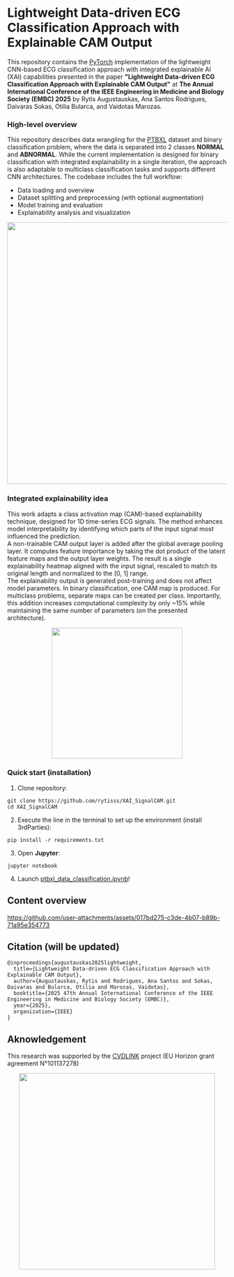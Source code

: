 # Lightweight Data-driven ECG Classification Approach with Explainable CAM Output
This repository contains the [PyTorch](https://pytorch.org/) implementation of the lightweight CNN-based ECG classification approach with integrated explainable AI (XAI) capabilities presented in the paper **"Lightweight Data-driven ECG Classification Approach with Explainable CAM Output"** at **The Annual International Conference of the IEEE Engineering in Medicine and Biology Society (EMBC) 2025** by Rytis Augustauskas, Ana Santos Rodrigues, Daivaras Sokas, Otilia Bularca, and Vaidotas Marozas.
### High-level overview
This repository describes data wrangling for the [PTBXL](https://physionet.org/content/ptb-xl/1.0.3/) dataset and binary classification problem, where the data is separated into 2 classes **NORMAL** and **ABNORMAL**. While the current implementation is designed for binary classification with integrated explainability in a single iteration, the approach is also adaptable to multiclass classification tasks and supports different CNN architectures. The codebase includes the full workflow:
- Data loading and overview
- Dataset splitting and preprocessing (with optional augmentation)
- Model training and evaluation
- Explainability analysis and visualization
<div align="center">
<img src="https://github.com/rytisss/XAI_SignalCAM/blob/feature/research_codebase/res/demo_xai_size_reduced.gif" width="600"/>
</div>  

### Integrated explainability idea
This work adapts a class activation map (CAM)-based explainability technique, designed for 1D time-series ECG signals. The method enhances model interpretability by identifying which parts of the input signal most influenced the prediction.  
A non-trainable CAM output layer is added after the global average pooling layer. It computes feature importance by taking the dot product of the latent feature maps and the output layer weights. The result is a single explainability heatmap aligned with the input signal, rescaled to match its original length and normalized to the [0, 1] range.  
The explainability output is generated post-training and does not affect model parameters. In binary classification, one CAM map is produced. For multiclass problems, separate maps can be created per class. Importantly, this addition increases computational complexity by only ~15% while maintaining the same number of parameters (on the presented architecture).  
<div align="center">
<img src="https://github.com/rytisss/XAI_SignalCAM/blob/feature/research_codebase/res/xai_branch.png" width="300"/>
</div>

### Quick start (installation)

1. Clone repository:<br />
```
git clone https://github.com/rytisss/XAI_SignalCAM.git
cd XAI_SignalCAM
```

2. Execute the line in the terminal to set up the environment (install 3rdParties):<br />
```
pip install -r requirements.txt
```

3. Open **Jupyter**:
```
jupyter notebook
```

4. Launch [ptbxl_data_classification.ipynb](https://github.com/rytisss/XAI_SignalCAM/blob/feature/research_codebase/ptbxl_data_classification.ipynb)!


## Content overview

https://github.com/user-attachments/assets/017bd275-c3de-4b07-b89b-71a95e354773

## Citation (will be updated) 
```
@inproceedings{augustauskas2025lightweight,
  title={Lightweight Data-driven ECG Classification Approach with Explainable CAM Output},
  author={Augustauskas, Rytis and Rodrigues, Ana Santos and Sokas, Daivaras and Bularca, Otilia and Marozas, Vaidotas},
  booktitle={2025 47th Annual International Conference of the IEEE Engineering in Medicine and Biology Society (EMBC)},
  year={2025},
  organization={IEEE}
}
```

## Aknowledgement  
This research was supported by the [CVDLINK](https://cvdlink-project.eu/) project (EU Horizon grant agreement N°101137278)
<div align="center">
<img src="https://github.com/rytisss/XAI_SignalCAM/blob/feature/research_codebase/res/CVDLINK_logo-v.png" width="450"/>
</div>
